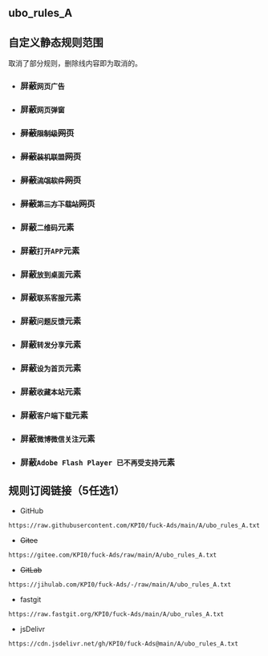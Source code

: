 ## ubo_rules_A
## 自定义静态规则范围
取消了部分规则，删除线内容即为取消的。
 - ### 屏蔽`网页广告`
 - ### 屏蔽`网页弹窗`
 - ### ~~屏蔽`限制级`网页~~
 - ### ~~屏蔽`装机联盟`网页~~
 - ### ~~屏蔽`流氓软件`网页~~
 - ### ~~屏蔽`第三方下载站`网页~~
 - ### 屏蔽`二维码`元素
 - ### 屏蔽`打开APP`元素
 - ### 屏蔽`放到桌面`元素
 - ### 屏蔽`联系客服`元素
 - ### 屏蔽`问题反馈`元素
 - ### 屏蔽`转发分享`元素
 - ### 屏蔽`设为首页`元素
 - ### 屏蔽`收藏本站`元素
 - ### 屏蔽`客户端下载`元素
 - ### 屏蔽`微博微信关注`元素
 - ### 屏蔽`Adobe Flash Player 已不再受支持`元素

## 规则订阅链接（5任选1）

- GitHub
```
https://raw.githubusercontent.com/KPI0/fuck-Ads/main/A/ubo_rules_A.txt
```
- ~~Gitee~~
```
https://gitee.com/KPI0/fuck-Ads/raw/main/A/ubo_rules_A.txt
```
- ~~GitLab~~
```
https://jihulab.com/KPI0/fuck-Ads/-/raw/main/A/ubo_rules_A.txt
``` 
- fastgit
```
https://raw.fastgit.org/KPI0/fuck-Ads/main/A/ubo_rules_A.txt
```
- jsDelivr
```
https://cdn.jsdelivr.net/gh/KPI0/fuck-Ads@main/A/ubo_rules_A.txt
``` 
